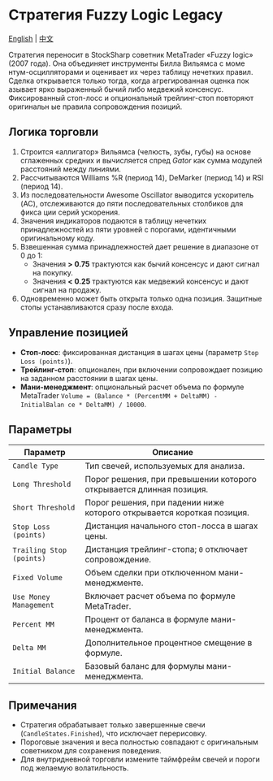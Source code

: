 # Стратегия Fuzzy Logic Legacy
[English](README.md) | [中文](README_cn.md)

Стратегия переносит в StockSharp советник MetaTrader «Fuzzy logic» (2007 года). Она объединяет инструменты Билла Вильямса с моме
нтум-осцилляторами и оценивает их через таблицу нечетких правил. Сделка открывается только тогда, когда агрегированная оценка пок
азывает ярко выраженный бычий либо медвежий консенсус. Фиксированный стоп-лосс и опциональный трейлинг-стоп повторяют оригинальн
ые правила сопровождения позиций.

## Логика торговли

1. Строится «аллигатор» Вильямса (челюсть, зубы, губы) на основе сглаженных средних и вычисляется спред *Gator* как сумма модулей
 расстояний между линиями.
2. Рассчитываются Williams %R (период 14), DeMarker (период 14) и RSI (период 14).
3. Из последовательности Awesome Oscillator выводится ускоритель (AC), отслеживаются до пяти последовательных столбиков для фикса
ции серий ускорения.
4. Значения индикаторов подаются в таблицу нечетких принадлежностей из пяти уровней с порогами, идентичными оригинальному коду.
5. Взвешенная сумма принадлежностей дает решение в диапазоне от 0 до 1:
   - Значения **> 0.75** трактуются как бычий консенсус и дают сигнал на покупку.
   - Значения **< 0.25** трактуются как медвежий консенсус и дают сигнал на продажу.
6. Одновременно может быть открыта только одна позиция. Защитные стопы устанавливаются сразу после входа.

## Управление позицией

- **Стоп-лосс**: фиксированная дистанция в шагах цены (параметр `Stop Loss (points)`).
- **Трейлинг-стоп**: опционален, при включении сопровождает позицию на заданном расстоянии в шагах цены.
- **Мани-менеджмент**: опциональный расчет объема по формуле MetaTrader `Volume = (Balance * (PercentMM + DeltaMM) - InitialBalan
ce * DeltaMM) / 10000`.

## Параметры

| Параметр | Описание |
|----------|----------|
| `Candle Type` | Тип свечей, используемых для анализа. |
| `Long Threshold` | Порог решения, при превышении которого открывается длинная позиция. |
| `Short Threshold` | Порог решения, при падении ниже которого открывается короткая позиция. |
| `Stop Loss (points)` | Дистанция начального стоп-лосса в шагах цены. |
| `Trailing Stop (points)` | Дистанция трейлинг-стопа; `0` отключает сопровождение. |
| `Fixed Volume` | Объем сделки при отключенном мани-менеджменте. |
| `Use Money Management` | Включает расчет объема по формуле MetaTrader. |
| `Percent MM` | Процент от баланса в формуле мани-менеджмента. |
| `Delta MM` | Дополнительное процентное смещение в формуле. |
| `Initial Balance` | Базовый баланс для формулы мани-менеджмента. |

## Примечания

- Стратегия обрабатывает только завершенные свечи (`CandleStates.Finished`), что исключает перерисовку.
- Пороговые значения и веса полностью совпадают с оригинальным советником для сохранения поведения.
- Для внутридневной торговли измените таймфрейм свечей и пороги под желаемую волатильность.
